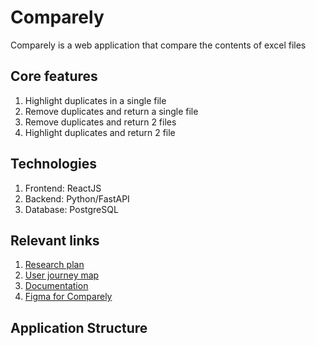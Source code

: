 # Comparely

Comparely is a web application that compare the contents of excel files

## Core features

1.  Highlight duplicates in a single file
2.  Remove duplicates and return a single file
3.  Remove duplicates and return 2 files
4.  Highlight duplicates and return 2 file

## Technologies

1.  Frontend: ReactJS
2.  Backend: Python/FastAPI
3.  Database: PostgreSQL

## Relevant links

1.  [Research plan](https://docs.google.com/document/d/1Ubt80LYAmhLlCYm8FNXiISw22LKr4rnuALn264E_3Bc/edit?usp=sharing)
2.  [User journey map](https://www.figma.com/file/lmMqrFQpKQ04e1wAXdNw3E/Figjam-for-Comparely?node-id=0%3A1)
3.  [Documentation](https://docs.google.com/spreadsheets/d/1UTNCewbsxr01ZKZDGQjCSsBh5cEHOPwKCCMqThdZR2M/edit?usp=sharing)
4.  [Figma for Comparely](https://www.figma.com/files/team/1132070814445153118/Team-Comparely?fuid=966361942960488413)

## Application Structure
